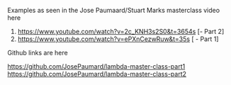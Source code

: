 Examples as seen in the Jose Paumaard/Stuart Marks masterclass video here 

1) https://www.youtube.com/watch?v=2c_KNH3s2S0&t=3654s [- Part 2]
2) https://www.youtube.com/watch?v=ePXnCezwRuw&t=35s [  - Part 1]

Github links are here 

https://github.com/JosePaumard/lambda-master-class-part1
https://github.com/JosePaumard/lambda-master-class-part2



